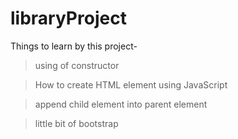 # libraryProject
Things to learn by this project-

>using of constructor

>How to create HTML element using JavaScript

>append child element into parent element 

>little bit of bootstrap 
